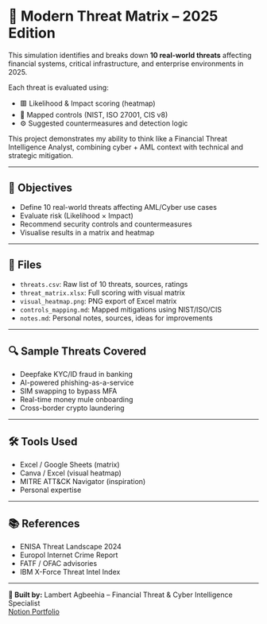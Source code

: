 # 🧠 Modern Threat Matrix – 2025 Edition

This simulation identifies and breaks down **10 real-world threats** affecting financial systems, critical infrastructure, and enterprise environments in 2025.

Each threat is evaluated using:
- 🟥 Likelihood & Impact scoring (heatmap)
- 🔐 Mapped controls (NIST, ISO 27001, CIS v8)
- ⚙️ Suggested countermeasures and detection logic

This project demonstrates my ability to think like a Financial Threat Intelligence Analyst, combining cyber + AML context with technical and strategic mitigation.

---

## 📌 Objectives
- Define 10 real-world threats affecting AML/Cyber use cases
- Evaluate risk (Likelihood × Impact)
- Recommend security controls and countermeasures
- Visualise results in a matrix and heatmap

---

## 📁 Files
- `threats.csv`: Raw list of 10 threats, sources, ratings
- `threat_matrix.xlsx`: Full scoring with visual matrix
- `visual_heatmap.png`: PNG export of Excel matrix
- `controls_mapping.md`: Mapped mitigations using NIST/ISO/CIS
- `notes.md`: Personal notes, sources, ideas for improvements

---

## 🔍 Sample Threats Covered
- Deepfake KYC/ID fraud in banking
- AI-powered phishing-as-a-service
- SIM swapping to bypass MFA
- Real-time money mule onboarding
- Cross-border crypto laundering

---

## 🛠 Tools Used
- Excel / Google Sheets (matrix)
- Canva / Excel (visual heatmap)
- MITRE ATT&CK Navigator (inspiration)
- Personal expertise

---

## 📚 References
- ENISA Threat Landscape 2024
- Europol Internet Crime Report
- FATF / OFAC advisories
- IBM X-Force Threat Intel Index

---

**🔐 Built by:** Lambert Agbeehia – Financial Threat & Cyber Intelligence Specialist  
 [Notion Portfolio](https://www.notion.so/lambmeister/GRC-Portfolio-Lambert-Agbeehia-2069db7c04e080869bc8dce66cef2d7a)
